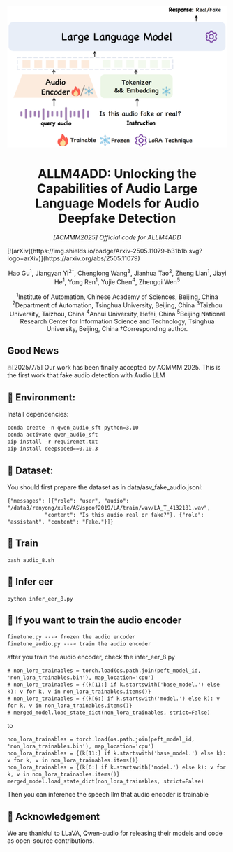 
<p align="center">
  <img src="audiollm.png" alt="ALLM4ADD main figure" width="800">
</p>

<h1 align="center">ALLM4ADD: Unlocking the Capabilities of Audio Large Language Models for Audio Deepfake Detection</h1>

<p align="center">
  <em>[ACMMM2025] Official code for ALLM4ADD</em>
</p>
[![arXiv](https://img.shields.io/badge/Arxiv-2505.11079-b31b1b.svg?logo=arXiv)](https://arxiv.org/abs/2505.11079) 
<p align="center">
  Hao Gu<sup>1</sup>, Jiangyan Yi<sup>2†</sup>, Chenglong Wang<sup>3</sup>, Jianhua Tao<sup>2</sup>,  
  Zheng Lian<sup>1</sup>, Jiayi He<sup>1</sup>, Yong Ren<sup>1</sup>, Yujie Chen<sup>4</sup>, Zhengqi Wen<sup>5</sup>
</p>

<p align="center">
<sup>1</sup>Institute of Automation, Chinese Academy of Sciences, Beijing, China  
<sup>2</sup>Department of Automation, Tsinghua University, Beijing, China  
<sup>3</sup>Taizhou University, Taizhou, China  
<sup>4</sup>Anhui University, Hefei, China  
<sup>5</sup>Beijing National Research Center for Information Science and Technology, Tsinghua University, Beijing, China  
†Corresponding author.
</p>


## Good News
🔥[2025/7/5] Our work has been finally accepted by ACMMM 2025. This is the first work that fake audio detection with Audio LLM


## 🎯 Environment:
Install dependencies:
```shell
conda create -n qwen_audio_sft python=3.10
conda activate qwen_audio_sft
pip install -r requiremet.txt
pip install deepspeed==0.10.3
```

## 🎯 Dataset: 

You should first prepare the dataset as in data/asv_fake_audio.jsonl:
```shell
{"messages": [{"role": "user", "audio": "/data3/renyong/xule/ASVspoof2019/LA/train/wav/LA_T_4132181.wav",
            "content": "Is this audio real or fake?"}, {"role": "assistant", "content": "Fake."}]}
```

## 🎯 Train
```shell
bash audio_8.sh
```

## 🎯 Infer eer
```shell
python infer_eer_8.py
```

## 🎯 If you want to train the audio encoder
```shell
finetune.py ---> frozen the audio encoder
finetune_audio.py ---> train the audio encoder
```

after you train the audio encoder, check the infer_eer_8.py
```shell
# non_lora_trainables = torch.load(os.path.join(peft_model_id, 'non_lora_trainables.bin'), map_location='cpu')
# non_lora_trainables = {(k[11:] if k.startswith('base_model.') else k): v for k, v in non_lora_trainables.items()}
# non_lora_trainables = {(k[6:] if k.startswith('model.') else k): v for k, v in non_lora_trainables.items()}
# merged_model.load_state_dict(non_lora_trainables, strict=False)
```
to
```shell
non_lora_trainables = torch.load(os.path.join(peft_model_id, 'non_lora_trainables.bin'), map_location='cpu')
non_lora_trainables = {(k[11:] if k.startswith('base_model.') else k): v for k, v in non_lora_trainables.items()}
non_lora_trainables = {(k[6:] if k.startswith('model.') else k): v for k, v in non_lora_trainables.items()}
merged_model.load_state_dict(non_lora_trainables, strict=False)
```
Then you can inference the speech llm that audio encoder is trainable

## 🙏 Acknowledgement
We are thankful to LLaVA, Qwen-audio for releasing their models and code as open-source contributions.
